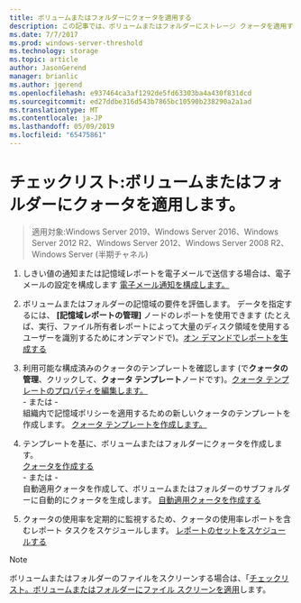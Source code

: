 ```yaml
---
title: ボリュームまたはフォルダーにクォータを適用する
description: この記事では、ボリュームまたはフォルダーにストレージ クォータを適用する方法を説明します。
ms.date: 7/7/2017
ms.prod: windows-server-threshold
ms.technology: storage
ms.topic: article
author: JasonGerend
manager: brianlic
ms.author: jgerend
ms.openlocfilehash: e937464ca3af1292de5fd63303ba4a430f831dcd
ms.sourcegitcommit: ed27ddbe316d543b7865bc10590b238290a2a1ad
ms.translationtype: MT
ms.contentlocale: ja-JP
ms.lasthandoff: 05/09/2019
ms.locfileid: "65475861"
---
```

# <a name="checklist-apply-a-quota-to-a-volume-or-folder"></a>チェックリスト:ボリュームまたはフォルダーにクォータを適用します。

> 適用対象:Windows Server 2019、Windows Server 2016、Windows Server 2012 R2、Windows Server 2012、Windows Server 2008 R2、Windows Server (半期チャネル)

1. しきい値の通知または記憶域レポートを電子メールで送信する場合は、電子メールの設定を構成します [電子メール通知を構成します。](configure-email-notifications.md)

2. ボリュームまたはフォルダーの記憶域の要件を評価します。 データを指定するには、 **[記憶域レポートの管理]** ノードのレポートを使用できます  (たとえば、実行、ファイル所有者レポートによって大量のディスク領域を使用するユーザーを識別するためにオンデマンドで)。[オン デマンドでレポートを生成する](generate-reports-on-demand.md)

3. 利用可能な構成済みのクォータのテンプレートを確認します  (で**クォータの管理**、クリックして、**クォータ テンプレート**ノードです)。[クォータ テンプレートのプロパティを編集します。](edit-quota-template-properties.md) 
<br />- または - <br /> 組織内で記憶域ポリシーを適用するための新しいクォータのテンプレートを作成します。 [クォータ テンプレートを作成します。](create-quota-template.md)

4. テンプレートを基に、ボリュームまたはフォルダーにクォータを作成します。  
 [クォータを作成する](create-quota.md) <br /> - または - <br /> 自動適用クォータを作成して、ボリュームまたはフォルダーのサブフォルダーに自動的にクォータを生成します。 [自動適用クォータを作成する](create-auto-apply-quota.md)

6. クォータの使用率を定期的に監視するため、クォータの使用率レポートを含むレポート タスクをスケジュールします。 [レポートのセットをスケジュールする](schedule-set-of-reports.md)

> [!Note]
> ボリュームまたはフォルダーのファイルをスクリーンする場合は、「[チェックリスト。ボリュームまたはフォルダーにファイル スクリーンを適用](checklist-apply-file-screen-to-volume-or-folder.md)します。











